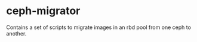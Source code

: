 # ceph-migrator
Contains a set of scripts to migrate images in an rbd pool from one ceph to another.
